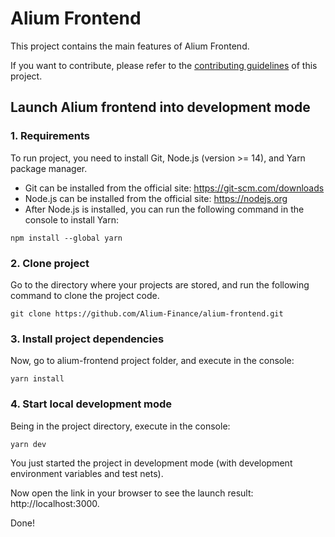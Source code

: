 # Alium Frontend

This project contains the main features of Alium Frontend.

If you want to contribute, please refer to the [contributing guidelines](./CONTRIBUTING.md) of this project.

## Launch Alium frontend into development mode

### 1. Requirements

To run project, you need to install Git, Node.js (version >= 14), and Yarn package manager.

- Git can be installed from the official site: https://git-scm.com/downloads
- Node.js can be installed from the official site: https://nodejs.org
- After Node.js is installed, you can run the following command in the console to install Yarn:

```
npm install --global yarn
```

### 2. Clone project

Go to the directory where your projects are stored, and run the following command to clone the project code.

```
git clone https://github.com/Alium-Finance/alium-frontend.git
```

### 3. Install project dependencies

Now, go to alium-frontend project folder, and execute in the console:

```
yarn install
```

### 4. Start local development mode

Being in the project directory, execute in the console:

```
yarn dev
```

You just started the project in development mode (with development environment variables and test nets).

Now open the link in your browser to see the launch result: http://localhost:3000.

Done!
